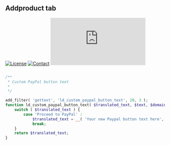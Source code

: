 ## Addproduct tab
[![License](https://img.shields.io/github/license/dedewiweka/snippets?color=brightgreen)](https://github.com/dedewiweka/snippets/blob/main/LICENSE) [![Contact](https://img.shields.io/badge/contact-Dede%20Wiweka-orange)](https://dede.wiweka.com/development) ![File size](https://img.shields.io/github/size/dedewiweka/snippets/Woocommerce/custom-paypal-button-text.md) 
```php

/**
 * Custom PayPal button text
 *
 */

add_filter( 'gettext', 'ld_custom_paypal_button_text', 20, 3 );
function ld_custom_paypal_button_text( $translated_text, $text, $domain ) {
	switch ( $translated_text ) {
		case 'Proceed to PayPal' :
			$translated_text = __( 'Your new Paypal button text here', 'woocommerce' );
			break;
	}
	return $translated_text;
}
```
